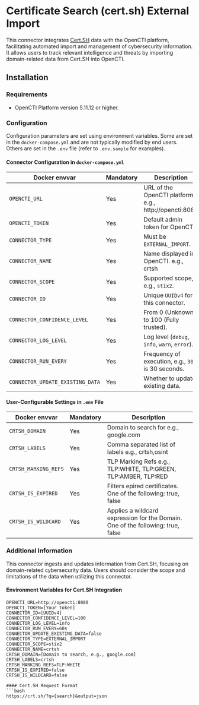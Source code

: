 # Certificate Search (cert.sh) External Import

This connector integrates [Cert.SH](https://crt.sh/) data with the OpenCTI platform, facilitating automated import and management of cybersecurity information. It allows users to track relevant intelligence and threats by importing domain-related data from Cert.SH into OpenCTI.

## Installation

### Requirements

- OpenCTI Platform version 5.11.12 or higher.

### Configuration

Configuration parameters are set using environment variables. Some are set in the `docker-compose.yml` and are not typically modified by end users. Others are set in the `.env` file (refer to `.env.sample` for examples).

#### Connector Configuration in `docker-compose.yml`

| Docker envvar            | Mandatory | Description                                   |
|--------------------------|-----------|-----------------------------------------------|
| `OPENCTI_URL`                 | Yes       | URL of the OpenCTI platform. e.g., http://opencti:8080                    |
| `OPENCTI_TOKEN`               | Yes       | Default admin token for OpenCTI.                 |
| `CONNECTOR_TYPE`         | Yes       | Must be `EXTERNAL_IMPORT`.                    |
| `CONNECTOR_NAME`         | Yes       | Name displayed in OpenCTI. e.g., crtsh                    |
| `CONNECTOR_SCOPE`        | Yes       | Supported scope, e.g., `stix2`.           |
| `CONNECTOR_ID`                | Yes       | Unique `UUIDv4` for this connector.              |
| `CONNECTOR_CONFIDENCE_LEVEL`  | Yes       | From 0 (Unknown) to 100 (Fully trusted).   |
| `CONNECTOR_LOG_LEVEL`         | Yes       | Log level (`debug`, `info`, `warn`, `error`).    |
| `CONNECTOR_RUN_EVERY`         | Yes       | Frequency of execution, e.g., `30s` is 30 seconds.     |
| `CONNECTOR_UPDATE_EXISTING_DATA` | Yes   | Whether to update existing data.                |

#### User-Configurable Settings in `.env` File

| Docker envvar                 | Mandatory | Description                                      |
|-------------------------------|-----------|--------------------------------------------------|
| `CRTSH_DOMAIN`             | Yes       | Domain to search for e.g., google.com                            |
| `CRTSH_LABELS`             | Yes       | Comma separated list of labels e.g., crtsh,osint                            |
| `CRTSH_MARKING_REFS`             | Yes       | TLP Marking Refs e.g., TLP:WHITE, TLP:GREEN, TLP:AMBER, TLP:RED                            |
| `CRTSH_IS_EXPIRED`             | Yes       | Filters epired certificates. One of the following: true, false                            |
| `CRTSH_IS_WILDCARD`             | Yes       | Applies a wildcard expression for the Domain. One of the following: true, false                            |

### Additional Information

This connector ingests and updates information from Cert.SH, focusing on domain-related cybersecurity data. Users should consider the scope and limitations of the data when utilizing this connector.

#### Environment Variables for Cert.SH Integration
```env
OPENCTI_URL=http://opencti:8080
OPENCTI_TOKEN=[Your token]
CONNECTOR_ID=[UUIDv4]
CONNECTOR_CONFIDENCE_LEVEL=100
CONNECTOR_LOG_LEVEL=info
CONNECTOR_RUN_EVERY=60s
CONNECTOR_UPDATE_EXISTING_DATA=false
CONNECTOR_TYPE=EXTERNAL_IMPORT
CONNECTOR_SCOPE=stix2
CONNECTOR_NAME=crtsh
CRTSH_DOMAIN=[Domain to search, e.g., google.com]
CRTSH_LABELS=crtsh
CRTSH_MARKING_REFS=TLP:WHITE
CRTSH_IS_EXPIRED=false
CRTSH_IS_WILDCARD=false

#### Cert.SH Request Format
```bash
https://crt.sh/?q={search}&output=json
```